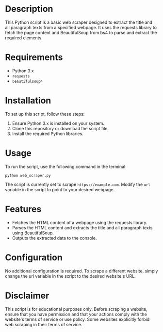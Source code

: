 # Description
This Python script is a basic web scraper designed to extract the title and all paragraph texts from a specified webpage. It uses the requests library to fetch the page content and BeautifulSoup from bs4 to parse and extract the required elements.

# Requirements
- Python 3.x
- `requests`
- `beautifulsoup4`

# Installation
To set up this script, follow these steps:

1. Ensure Python 3.x is installed on your system.
2. Clone this repository or download the script file.
3. Install the required Python libraries.

# Usage
To run the script, use the following command in the terminal:

`python web_scraper.py`

The script is currently set to scrape `https://example.com`. Modify the `url` variable in the script to point to your desired webpage.

# Features
- Fetches the HTML content of a webpage using the requests library.
- Parses the HTML content and extracts the title and all paragraph texts using BeautifulSoup.
- Outputs the extracted data to the console.

# Configuration
No additional configuration is required. To scrape a different website, simply change the url variable in the script to the desired website's URL.

# Disclaimer
This script is for educational purposes only. Before scraping a website, ensure that you have permission and that your actions comply with the website's terms of service or use policy. Some websites explicitly forbid web scraping in their terms of service.
